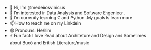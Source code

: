 - 👋 Hi, I’m @medeirosvinicius
- 👀 I’m interested in Data Analysis and Software Engenieer .
- 🌱 I’m currently learning C and Python .My goals is learn more
- 📫 How to reach me  on my Linkdein
- 😄 Pronouns: He/him
- ⚡ Fun fact: I love Read about Architeture and Design and Sometimes about Budô and British Literature/music
<!---
medeirosvinicius/medeirosvinicius is a ✨ special ✨ repository because its `README.md` (this file) appears on your GitHub profile.
You can click the Preview link to take a look at your changes.
--->
